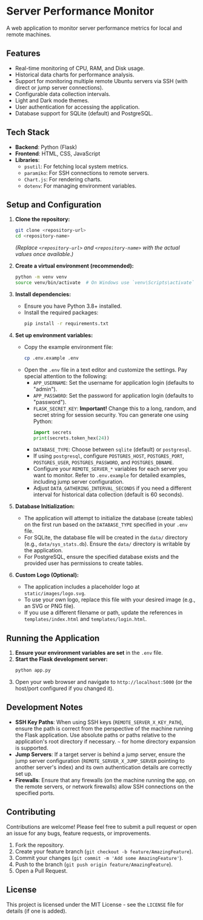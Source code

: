 # Server Performance Monitor

A web application to monitor server performance metrics for local and remote machines.

## Features

*   Real-time monitoring of CPU, RAM, and Disk usage.
*   Historical data charts for performance analysis.
*   Support for monitoring multiple remote Ubuntu servers via SSH (with direct or jump server connections).
*   Configurable data collection intervals.
*   Light and Dark mode themes.
*   User authentication for accessing the application.
*   Database support for SQLite (default) and PostgreSQL.

## Tech Stack

*   **Backend**: Python (Flask)
*   **Frontend**: HTML, CSS, JavaScript
*   **Libraries**:
    *   `psutil`: For fetching local system metrics.
    *   `paramiko`: For SSH connections to remote servers.
    *   `Chart.js`: For rendering charts.
    *   `dotenv`: For managing environment variables.

## Setup and Configuration

1.  **Clone the repository:**
    ```bash
    git clone <repository-url>
    cd <repository-name>
    ```
    *(Replace `<repository-url>` and `<repository-name>` with the actual values once available.)*

2.  **Create a virtual environment (recommended):**
    ```bash
    python -m venv venv
    source venv/bin/activate  # On Windows use `venv\Scripts\activate`
    ```

3.  **Install dependencies:**
    *   Ensure you have Python 3.8+ installed.
    *   Install the required packages:
        ```bash
        pip install -r requirements.txt
        ```

4.  **Set up environment variables:**
    *   Copy the example environment file:
        ```bash
        cp .env.example .env
        ```
    *   Open the `.env` file in a text editor and customize the settings. Pay special attention to the following:
        *   `APP_USERNAME`: Set the username for application login (defaults to "admin").
        *   `APP_PASSWORD`: Set the password for application login (defaults to "password").
        *   `FLASK_SECRET_KEY`: **Important!** Change this to a long, random, and secret string for session security. You can generate one using Python:
            ```python
            import secrets
            print(secrets.token_hex(24))
            ```
        *   `DATABASE_TYPE`: Choose between `sqlite` (default) or `postgresql`.
        *   If using `postgresql`, configure `POSTGRES_HOST`, `POSTGRES_PORT`, `POSTGRES_USER`, `POSTGRES_PASSWORD`, and `POSTGRES_DBNAME`.
        *   Configure your `REMOTE_SERVER_*` variables for each server you want to monitor. Refer to `.env.example` for detailed examples, including jump server configuration.
        *   Adjust `DATA_GATHERING_INTERVAL_SECONDS` if you need a different interval for historical data collection (default is 60 seconds).

5.  **Database Initialization:**
    *   The application will attempt to initialize the database (create tables) on the first run based on the `DATABASE_TYPE` specified in your `.env` file.
    *   For SQLite, the database file will be created in the `data/` directory (e.g., `data/sys_stats.db`). Ensure the `data/` directory is writable by the application.
    *   For PostgreSQL, ensure the specified database exists and the provided user has permissions to create tables.

6.  **Custom Logo (Optional):**
    *   The application includes a placeholder logo at `static/images/logo.svg`.
    *   To use your own logo, replace this file with your desired image (e.g., an SVG or PNG file).
    *   If you use a different filename or path, update the references in `templates/index.html` and `templates/login.html`.

## Running the Application

1.  **Ensure your environment variables are set** in the `.env` file.
2.  **Start the Flask development server:**
    ```bash
    python app.py
    ```
3.  Open your web browser and navigate to `http://localhost:5000` (or the host/port configured if you changed it).

## Development Notes

*   **SSH Key Paths**: When using SSH keys (`REMOTE_SERVER_X_KEY_PATH`), ensure the path is correct from the perspective of the machine running the Flask application. Use absolute paths or paths relative to the application's root directory if necessary. `~` for home directory expansion is supported.
*   **Jump Servers**: If a target server is behind a jump server, ensure the jump server configuration (`REMOTE_SERVER_X_JUMP_SERVER` pointing to another server's index) and its own authentication details are correctly set up.
*   **Firewalls**: Ensure that any firewalls (on the machine running the app, on the remote servers, or network firewalls) allow SSH connections on the specified ports.

## Contributing

Contributions are welcome! Please feel free to submit a pull request or open an issue for any bugs, feature requests, or improvements.

1.  Fork the repository.
2.  Create your feature branch (`git checkout -b feature/AmazingFeature`).
3.  Commit your changes (`git commit -m 'Add some AmazingFeature'`).
4.  Push to the branch (`git push origin feature/AmazingFeature`).
5.  Open a Pull Request.

## License

This project is licensed under the MIT License - see the `LICENSE` file for details (if one is added).
